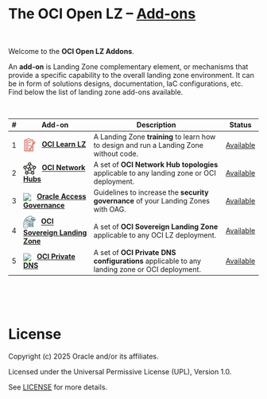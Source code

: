 # **The OCI Open LZ &ndash; [Add-ons](#)**

&nbsp; 

Welcome to the **OCI Open LZ Addons**.  

An **add-on** is Landing Zone complementary element, or mechanisms that provide a specific capability to the overall landing zone environment. It can be in form of solutions designs, documentation, IaC configurations, etc.  Find below the list of landing zone add-ons available.

&nbsp; 

| # |  Add-on   | Description | Status |
|:--:|--|-|---|
| 1 | <img src="oci-learn-lz/diagrams/oci_learn_lz_icon.svg" height="26" align="center"> &nbsp;   **[OCI Learn LZ](/addons/oci-learn-lz/readme.md)**| A Landing Zone **training** to learn how to design and run a Landing Zone without code. | [Available](/addons/oci-learn-lz/readme.md) |
| 2 | <img src="oci-hub-models/images/oci_hub_models_icon.svg" height="25" align="center"> &nbsp; **[OCI Network Hubs](/addons/oci-hub-models/readme.md)** | A set of **OCI Network Hub topologies** applicable to any landing zone or OCI deployment. | [Available](/addons/oci-hub-models/readme.md) | 
| 3 | <img src="oci-oag/images/oci_oag_icon.svg" height="25" align="center"> &nbsp; **[Oracle Access Governance](/addons/oci-oag/README.md)** | Guidelines to increase the **security governance** of your Landing Zones with OAG. | [Available](/addons/oci-oag/README.md) | 
| 4 | <img src="oci-sovereign-landing-zone/content/sovcloud_icon.png" height="25" align="center"> &nbsp; **[OCI Sovereign Landing Zone](./oci-sovereign-landing-zone/)**                                                                                                      | A set of **OCI Sovereign Landing Zone** applicable to any OCI LZ deployment.                                   | [Available](./oci-sovereign-landing-zone/)            |
| 5 | <img src="oci-private-dns/images/oci-private-dns_icon.png" height="25" align="center"> &nbsp; **[OCI Private DNS](/addons/oci-private-dns/README.md)** | A set of **OCI Private DNS configurations** applicable to any landing zone or OCI deployment. | [Available](/addons/oci-private-dns/README.md) |

&nbsp; 

&nbsp; 

# License

Copyright (c) 2025 Oracle and/or its affiliates.

Licensed under the Universal Permissive License (UPL), Version 1.0.

See [LICENSE](/LICENSE.txt) for more details.
